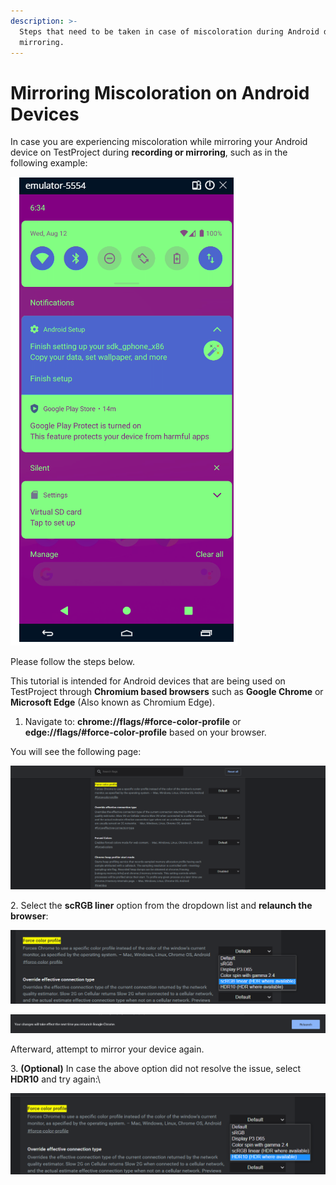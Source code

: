 ```yaml
---
description: >-
  Steps that need to be taken in case of miscoloration during Android device
  mirroring.
---
```


# Mirroring Miscoloration on Android Devices

In case you are experiencing miscoloration while mirroring your Android device on TestProject during **recording or mirroring**, such as in the following example:

![](<../../.gitbook/assets/image (536) (1).png>)

Please follow the steps below.

This tutorial is intended for Android devices that are being used on TestProject through **Chromium based browsers** such as **Google Chrome** or **Microsoft Edge** (Also known as Chromium Edge).

1. Navigate to: **chrome://flags/#force-color-profile** or **edge://flags/#force-color-profile** based on your browser.

You will see the following page:

![](<../../.gitbook/assets/image (471).png>)

2\. Select the **scRGB liner** option from the dropdown list and **relaunch the browser**:

![](<../../.gitbook/assets/image (469) (1).png>)

![](<../../.gitbook/assets/image (564).png>)

Afterward, attempt to mirror your device again.

3\. **(Optional)** In case the above option did not resolve the issue, select **HDR10** and try again:\


![](<../../.gitbook/assets/image (454).png>)
